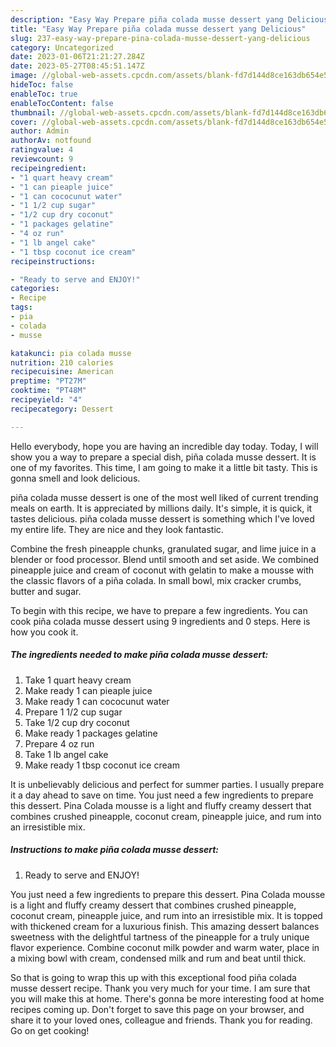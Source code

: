 ```yaml
---
description: "Easy Way Prepare piña colada musse dessert yang Delicious"
title: "Easy Way Prepare piña colada musse dessert yang Delicious"
slug: 237-easy-way-prepare-pina-colada-musse-dessert-yang-delicious
category: Uncategorized
date: 2023-01-06T21:21:27.284Z
date: 2023-05-27T08:45:51.147Z
image: //global-web-assets.cpcdn.com/assets/blank-fd7d144d8ce163db654e5a02c40b08a2775adb7897d16e4062681dc7e1b2800f.png
hideToc: false
enableToc: true
enableTocContent: false
thumbnail: //global-web-assets.cpcdn.com/assets/blank-fd7d144d8ce163db654e5a02c40b08a2775adb7897d16e4062681dc7e1b2800f.png
cover: //global-web-assets.cpcdn.com/assets/blank-fd7d144d8ce163db654e5a02c40b08a2775adb7897d16e4062681dc7e1b2800f.png
author: Admin
authorAv: notfound
ratingvalue: 4
reviewcount: 9
recipeingredient:
- "1 quart heavy cream"
- "1 can pieaple juice"
- "1 can cococunut water"
- "1 1/2 cup sugar"
- "1/2 cup dry coconut"
- "1 packages gelatine"
- "4 oz run"
- "1 lb angel cake"
- "1 tbsp coconut ice cream"
recipeinstructions:

- "Ready to serve and ENJOY!"
categories:
- Recipe
tags:
- pia
- colada
- musse

katakunci: pia colada musse 
nutrition: 210 calories
recipecuisine: American
preptime: "PT27M"
cooktime: "PT48M"
recipeyield: "4"
recipecategory: Dessert

---
```



Hello everybody, hope you are having an incredible day today. Today, I will show you a way to prepare a special dish, piña colada musse dessert. It is one of my favorites. This time, I am going to make it a little bit tasty. This is gonna smell and look delicious.

piña colada musse dessert is one of the most well liked of current trending meals on earth. It is appreciated by millions daily. It's simple, it is quick, it tastes delicious. piña colada musse dessert is something which I've loved my entire life. They are nice and they look fantastic.

Combine the fresh pineapple chunks, granulated sugar, and lime juice in a blender or food processor. Blend until smooth and set aside. We combined pineapple juice and cream of coconut with gelatin to make a mousse with the classic flavors of a piña colada. In small bowl, mix cracker crumbs, butter and sugar.


To begin with this recipe, we have to prepare a few ingredients. You can cook piña colada musse dessert using 9 ingredients and 0 steps. Here is how you cook it.

<!--inarticleads1-->

##### The ingredients needed to make piña colada musse dessert:

1. Take 1 quart heavy cream
1. Make ready 1 can pieaple juice
1. Make ready 1 can cococunut water
1. Prepare 1 1/2 cup sugar
1. Take 1/2 cup dry coconut
1. Make ready 1 packages gelatine
1. Prepare 4 oz run
1. Take 1 lb angel cake
1. Make ready 1 tbsp coconut ice cream


It is unbelievably delicious and perfect for summer parties. I usually prepare it a day ahead to save on time. You just need a few ingredients to prepare this dessert. Pina Colada mousse is a light and fluffy creamy dessert that combines crushed pineapple, coconut cream, pineapple juice, and rum into an irresistible mix. 

<!--inarticleads2-->

##### Instructions to make piña colada musse dessert:


1. Ready to serve and ENJOY!

You just need a few ingredients to prepare this dessert. Pina Colada mousse is a light and fluffy creamy dessert that combines crushed pineapple, coconut cream, pineapple juice, and rum into an irresistible mix. It is topped with thickened cream for a luxurious finish. This amazing dessert balances sweetness with the delightful tartness of the pineapple for a truly unique flavor experience. Combine coconut milk powder and warm water, place in a mixing bowl with cream, condensed milk and rum and beat until thick. 

So that is going to wrap this up with this exceptional food piña colada musse dessert recipe. Thank you very much for your time. I am sure that you will make this at home. There's gonna be more interesting food at home recipes coming up. Don't forget to save this page on your browser, and share it to your loved ones, colleague and friends. Thank you for reading. Go on get cooking!
